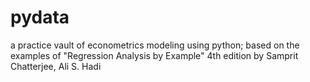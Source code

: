 # pydata
a practice vault of econometrics modeling using python;
based on the examples of "Regression Analysis by Example"  4th edition by Samprit Chatterjee, Ali S. Hadi
